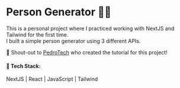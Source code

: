 # Person Generator 🧍🎲

This is a personal project where I practiced working with NextJS and Tailwind for the first time.   
I built a simple person generator using 3 different APIs.

📢 Shout-out to [PedroTech](https://www.youtube.com/watch?v=PtDIVU_tlo0) who created the tutorial for this project! 

#### 🔧 Tech Stack: 
NextJS | React | JavaScript | Tailwind
